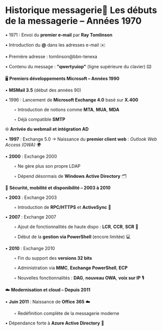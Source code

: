 # Historique messagerie📅 **Les débuts de la messagerie – Années 1970**

• 1971 : Envoi du **premier e-mail** par **Ray Tomlinson**

• Introduction du **@** dans les adresses e-mail ✉️

• Première adresse : tomlinson@bbn-tenexa

• Contenu du message : **"qwertyuiop"** (ligne supérieure du clavier) ⌨️



🖥️ **Premiers développements Microsoft – Années 1990**

• **MSMail 3.5** (début des années 90)

• 1996 : Lancement de **Microsoft Exchange 4.0** basé sur **X.400**

  ◦ Introduction de notions comme **MTA**, **MUA**, **MDA**

  ◦ Déjà compatible **SMTP**

🌐 **Arrivée du webmail et intégration AD**

• **1997** : Exchange 5.0 → Naissance du **premier client web** : *Outlook Web Access (OWA)* 🌍

• **2000** : Exchange 2000

  ◦ Ne gère plus son propre LDAP

  ◦ Dépend désormais de **Windows Active Directory** 🗂️



🔐 **Sécurité, mobilité et disponibilité – 2003 à 2010**

• **2003** : Exchange 2003

  ◦ Introduction de **RPC/HTTPS** et **ActiveSync** 📲

• **2007** : Exchange 2007

  ◦ Ajout de fonctionnalités de haute dispo : **LCR**, **CCR**, **SCR** 🔄

  ◦ Début de la **gestion via PowerShell** (encore limitée) 💻

• **2010** : Exchange 2010

  ◦ Fin du support des **versions 32 bits**

  ◦ Administration via **MMC**, **Exchange PowerShell**, **ECP**

  ◦ Nouvelles fonctionnalités : **DAG**, **nouveau OWA**, **voix sur IP** 🎙️

☁️ **Modernisation et cloud – Depuis 2011**

• **Juin 2011** : Naissance de **Office 365** ☁️

  ◦ Redéfinition complète de la messagerie moderne

• Dépendance forte à **Azure Active Directory** 🔗
